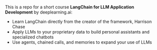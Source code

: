 This is a repo for a short course **LangChain for LLM Application Development** by deeplearning.ai:
- Learn LangChain directly from the creator of the framework, Harrison Chase
- Apply LLMs to your proprietary data to build personal assistants and specialized chatbots
- Use agents, chained calls, and memories to expand your use of LLMs
